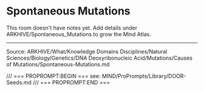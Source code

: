 # Spontaneous Mutations

This room doesn't have notes yet. Add details under ARKHIVE/Spontaneous_Mutations to grow the Mind Atlas.

---
Source: ARKHIVE/What/Knowledge Domains Disciplines/Natural Sciences/Biology/Genetics/DNA Deoxyribonucleic Acid/Mutations/Causes of Mutations/Spontaneous-Mutations.md

/// === PROPROMPT:BEGIN ===
see: MIND/ProPrompts/Library/DOOR-Seeds.md
/// === PROPROMPT:END ===
